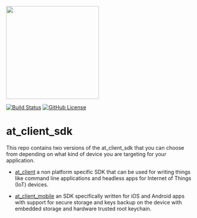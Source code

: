 <img width=250px src="https://atsign.dev/assets/img/atPlatform_logo_gray.svg?sanitize=true">

[![Build Status](https://github.com/atsign-foundation/at_client_sdk/actions/workflows/at_client_sdk.yaml/badge.svg?branch=trunk)](https://github.com/atsign-foundation/at_client_sdk/actions/workflows/at_client_sdk.yaml)
[![GitHub License](https://img.shields.io/badge/license-BSD3-blue.svg)](./LICENSE)

# at_client_sdk
This repo contains two versions of the at_client_sdk that you can choose from 
depending on what kind of device you are targeting for your application.

* [at_client](./at_client) a non platform specific SDK that can be used for
writing things like command line applications and headless apps for Internet
of Things (IoT) devices.

* [at_client_mobile](./at_client_mobile) an SDK specifically written for iOS and 
Android apps with support for secure storage and keys backup on the device with
embedded storage and hardware trusted root keychain.
